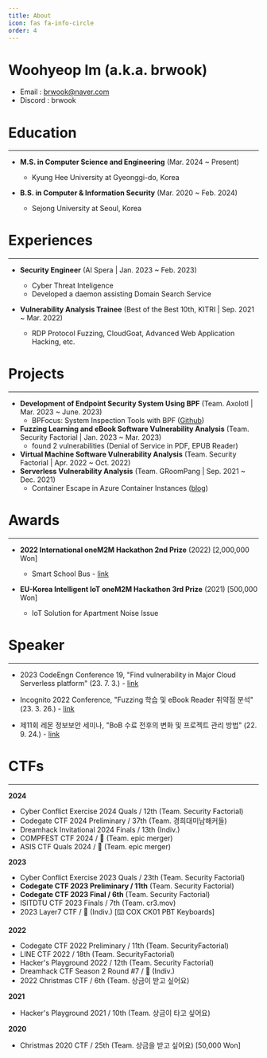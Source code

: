 ```yaml
---
title: About
icon: fas fa-info-circle
order: 4
---
```


# **Woohyeop Im (a.k.a. brwook)**

- Email : brwook@naver.com
- Discord : brwook

# **Education** 

---

- **M.S. in Computer Science and Engineering** (Mar. 2024 ~ Present)
  - Kyung Hee University at Gyeonggi-do, Korea

- **B.S. in Computer & Information Security** (Mar. 2020 ~ Feb. 2024)
  - Sejong University at Seoul, Korea

# **Experiences**

---

- **Security Engineer** (AI Spera \| Jan. 2023 ~ Feb. 2023)
  - Cyber Threat Inteligence
  - Developed a daemon assisting Domain Search Service

- **Vulnerability Analysis Trainee** (Best of the Best 10th, KITRI \| Sep. 2021 ~ Mar. 2022)
  - RDP Protocol Fuzzing, CloudGoat, Advanced Web Application Hacking, etc.

# Projects

--- 

- **Development of Endpoint Security System Using BPF** (Team. Axolotl \| Mar. 2023 ~ June. 2023)
  - BPFocus: System Inspection Tools with BPF ([Github](https://github.com/Capstone-Axolotl/BPFocus))
- **Fuzzing Learning and eBook Software Vulnerability Analysis** (Team. Security Factorial \| Jan. 2023 ~ Mar. 2023)
  - found 2 vulnerabilities (Denial of Service in PDF, EPUB Reader)
- **Virtual Machine Software Vulnerability Analysis** (Team. Security Factorial \| Apr. 2022 ~ Oct. 2022)
- **Serverless Vulnerability Analysis** (Team. GRoomPang \| Sep. 2021 ~ Dec. 2021)
  - Container Escape in Azure Container Instances ([blog](https://groompang.github.io/2022/09/18/azure-escape-en/))

# Awards

---

- **2022 International oneM2M Hackathon 2nd Prize** (2022) [2,000,000 Won]
  - Smart School Bus - [link](https://www.hackster.io/spectacle/smart-school-bus-f4bae0)

- **EU-Korea Intelligent IoT oneM2M Hackathon 3rd Prize** (2021) [500,000 Won]
  - IoT Solution for Apartment Noise Issue

# Speaker

---

- 2023 CodeEngn Conference 19, "Find vulnerability in Major Cloud Serverless platform" (23. 7. 3.) - [link](https://codeengn.com/conference/19)

- Incognito 2022 Conference, "Fuzzing 학습 및 eBook Reader 취약점 분석" (23. 3. 26.) - [link](https://www.facebook.com/photo?fbid=693615019228036&set=pcb.693615295894675)

- 제11회 레몬 정보보안 세미나, "BoB 수료 전후의 변화 및 프로젝트 관리 방법" (22. 9. 24.) - [link](https://www.boannews.com/media/view.asp?idx=109790)

# CTFs

---

**2024**
- Cyber Conflict Exercise 2024 Quals / 12th (Team. Security Factorial)
- Codegate CTF 2024 Preliminary / 37th (Team. 경희대미남해커들)
- Dreamhack Invitational 2024 Finals / 13th (Indiv.)
- COMPFEST CTF 2024 / 🥈 (Team. epic merger)
- ASIS CTF Quals 2024 / 🥈 (Team. epic merger)

**2023**
- Cyber Conflict Exercise 2023 Quals / 23th (Team. Security Factorial)
- **Codegate CTF 2023 Preliminary / 11th** (Team. Security Factorial)
- **Codegate CTF 2023 Final / 6th** (Team. Security Factorial)
- ISITDTU CTF 2023 Finals / 7th (Team. cr3.mov)
- 2023 Layer7 CTF / 🥈 (Indiv.) [⌨️ COX CK01 PBT Keyboards]

**2022**
- Codegate CTF 2022 Preliminary / 11th (Team. SecurityFactorial)
- LINE CTF 2022 / 18th (Team. SecurityFactorial)
- Hacker's Playground 2022 / 12th (Team. Security Factorial)
- Dreamhack CTF Season 2 Round #7 / 🥈 (Indiv.)
- 2022 Christmas CTF / 6th (Team. 상금이 받고 싶어요)

**2021**

- Hacker's Playground 2021 / 10th (Team. 상금이 타고 싶어요)

**2020**

- Christmas 2020 CTF / 25th (Team. 상금을 받고 싶어요) [50,000 Won]

